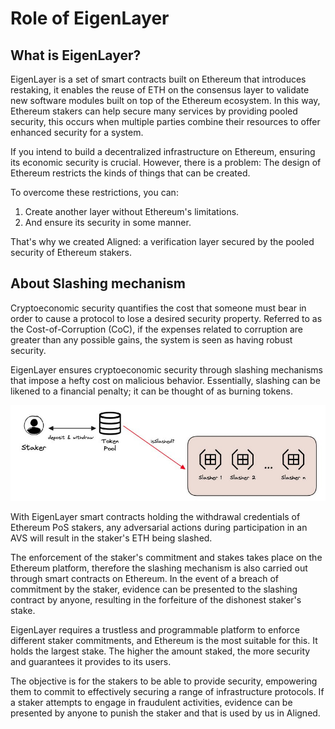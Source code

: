 # Role of EigenLayer

## What is EigenLayer?
EigenLayer is a set of smart contracts built on Ethereum that introduces restaking, it enables the reuse of ETH on the consensus layer to validate new software modules built on top of the Ethereum ecosystem. In this way, Ethereum stakers can help secure many services by providing pooled security, this occurs when multiple parties combine their resources to offer enhanced security for a system.

If you intend to build a decentralized infrastructure on Ethereum, ensuring its economic security is crucial. However, there is a problem: The design of Ethereum restricts the kinds of things that can be created.

To overcome these restrictions, you can:
 
1.	Create another layer without Ethereum's limitations.
2.	And ensure its security in some manner.

That's why we created Aligned: a verification layer secured by the pooled security of Ethereum stakers.

## About Slashing mechanism

Cryptoeconomic security quantifies the cost that someone must bear in order to cause a protocol to lose a desired security property. Referred to as the Cost-of-Corruption (CoC), if the expenses related to corruption are greater than any possible gains, the system is seen as having robust security.

EigenLayer ensures cryptoeconomic security through slashing mechanisms that impose a hefty cost on malicious behavior. Essentially, slashing can be likened to a financial penalty; it can be thought of as burning tokens.

![scheme-separating-the-slashing-from-the-token-pools](../images/scheme-separating-the-slashing-from-the-token-pools.jpg)

With EigenLayer smart contracts holding the withdrawal credentials of Ethereum PoS stakers, any adversarial actions during participation in an AVS will result in the staker's ETH being slashed.

The enforcement of the staker's commitment and stakes takes place on the Ethereum platform, therefore the slashing mechanism is also carried out through smart contracts on Ethereum. In the event of a breach of commitment by the staker, evidence can be presented to the slashing contract by anyone, resulting in the forfeiture of the dishonest staker's stake.

EigenLayer requires a trustless and programmable platform to enforce different staker commitments, and Ethereum is the most suitable for this. It holds the largest stake. The higher the amount staked, the more security and guarantees it provides to its users.

The objective is for the stakers to be able to provide security, empowering them to commit to effectively securing a range of infrastructure protocols. If a staker attempts to engage in fraudulent activities, evidence can be presented by anyone to punish the staker and that is used by us in Aligned.

